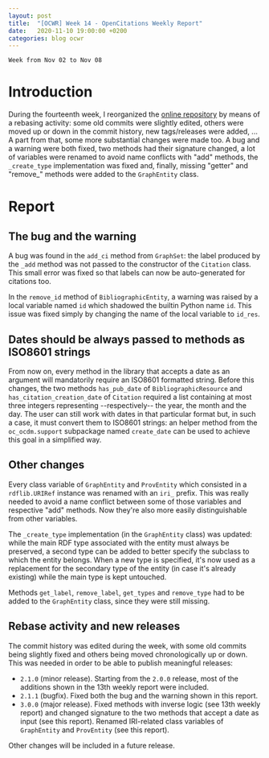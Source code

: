 ```yaml
---
layout: post
title:  "[OCWR] Week 14 - OpenCitations Weekly Report"
date:   2020-11-10 19:00:00 +0200
categories: blog ocwr
---
```

`Week from Nov 02 to Nov 08`

# Introduction
During the fourteenth week, I reorganized the [online repository][oc_ocdm_github] by means of a rebasing activity: some old commits
were slightly edited, others were moved up or down in the commit history, new tags/releases were added, ... A part from that, some
more substantial changes were made too. A bug and a warning were both fixed, two methods had their signature changed, a lot of variables were renamed to avoid name conflicts with "add" methods, the `_create_type` implementation was fixed and, finally, missing "getter" and "remove_" methods were added to the `GraphEntity` class.

# Report

## The bug and the warning
A bug was found in the `add_ci` method from `GraphSet`: the label produced by the `_add` method was not passed to the constructor of
the `Citation` class. This small error was fixed so that labels can now be auto-generated for citations too.

In the `remove_id` method of `BibliographicEntity`, a warning was raised by a local variable named `id` which shadowed the builtin
Python name `id`. This issue was fixed simply by changing the name of the local variable to `id_res`.

## Dates should be always passed to methods as ISO8601 strings
From now on, every method in the library that accepts a date as an argument will mandatorily require an ISO8601 formatted string. Before
this changes, the two methods `has_pub_date` of `BibliographicResource` and `has_citation_creation_date` of `Citation` required a list 
containing at most three integers representing --respectively-- the year, the month and the day. The user can still work with dates in 
that particular format but, in such a case, it must convert them to ISO8601 strings: an helper method from the `oc_ocdm.support` 
subpackage named `create_date` can be used to achieve this goal in a simplified way.

## Other changes
Every class variable of `GraphEntity` and `ProvEntity` which consisted in a `rdflib.URIRef` instance was renamed with an `iri_` prefix. 
This was really needed to avoid a name conflict between some of those variables and respective "add" methods. Now they're also more 
easily distinguishable from other variables.

The `_create_type` implementation (in the `GraphEntity` class) was updated: while the main RDF type associated with the entity must 
always be preserved, a second type can be added to better specify the subclass to which the entity belongs. When a new type is specified,
it's now used as a replacement for the secondary type of the entity (in case it's already existing) while the main type is kept 
untouched.

Methods `get_label`, `remove_label`, `get_types` and `remove_type` had to be added to the `GraphEntity` class, since they were still 
missing.

## Rebase activity and new releases
The commit history was edited during the week, with some old commits being slightly fixed and others being moved chronologically up or 
down. This was needed in order to be able to publish meaningful releases:
  * `2.1.0` (minor release). Starting from the `2.0.0` release, most of the additions shown in the 13th weekly report were included.
  * `2.1.1` (bugfix). Fixed both the bug and the warning shown in this report.
  * `3.0.0` (major release). Fixed methods with inverse logic (see 13th weekly report) and changed signature to the two methods that 
  accept a date as input (see this report). Renamed IRI-related class variables of `GraphEntity` and `ProvEntity` (see this report).

Other changes will be included in a future release.

[oc_ocdm_github]:      https://github.com/iosonopersia/oc_ocdm
